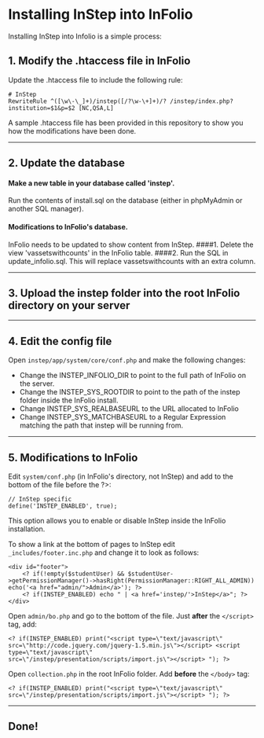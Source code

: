 # Installing InStep into InFolio

Installing InStep into Infolio is a simple process:

## 1. Modify the .htaccess file in InFolio

Update the .htaccess file to include the following rule:

```
# InStep
RewriteRule ^([\w\-\_]+)/instep([/?\w-\+]+)/? /instep/index.php?institution=$1&p=$2 [NC,QSA,L]
```

A sample .htaccess file has been provided in this repository to show you how the modifications have been done.


------
## 2. Update the database
#### Make a new table in your database called 'instep'.
Run the contents of install.sql on the database (either in phpMyAdmin or another SQL manager).

#### Modifications to InFolio's database.
InFolio needs to be updated to show content from InStep.
####1. Delete the view 'vassetswithcounts' in the InFolio table.
####2. Run the SQL in update_infolio.sql. This will replace vassetswithcounts with an extra column.


------
## 3. Upload the instep folder into the root InFolio directory on your server

------

## 4. Edit the config file
Open ```instep/app/system/core/conf.php``` and make the following changes:

* Change the INSTEP_INFOLIO_DIR to point to the full path of InFolio on the server.
* Change the INSTEP_SYS_ROOTDIR to point to the path of the instep folder inside the InFolio install.
* Change INSTEP_SYS_REALBASEURL to the URL allocated to InFolio
* Change INSTEP_SYS_MATCHBASEURL to a Regular Expression matching the path that instep will be running from.

------

## 5. Modifications to InFolio
Edit ```system/conf.php``` (in InFolio's directory, not InStep) and add to the bottom of the file before the ?>:

```
// InStep specific
define('INSTEP_ENABLED', true);
```
This option allows you to enable or disable InStep inside the InFolio installation.

To show a link at the bottom of pages to InStep edit ```_includes/footer.inc.php``` and change it to look as follows:

```
<div id="footer">
	<? if(!empty($studentUser) && $studentUser->getPermissionManager()->hasRight(PermissionManager::RIGHT_ALL_ADMIN)) echo('<a href="admin/">Admin</a>'); ?>
	<? if(INSTEP_ENABLED) echo " | <a href='instep/'>InStep</a>"; ?>
</div>
```

Open ```admin/bo.php``` and go to the bottom of the file. Just **after** the ```</script>``` tag, add:

```
<? if(INSTEP_ENABLED) print("<script type=\"text/javascript\" src=\"http://code.jquery.com/jquery-1.5.min.js\"></script> <script type=\"text/javascript\" src=\"/instep/presentation/scripts/import.js\"></script> "); ?>
```

Open ```collection.php``` in the root InFolio folder. Add **before** the ```</body>``` tag:
```
<? if(INSTEP_ENABLED) print("<script type=\"text/javascript\" src=\"/instep/presentation/scripts/import.js\"></script> "); ?>
```


------
## Done!
